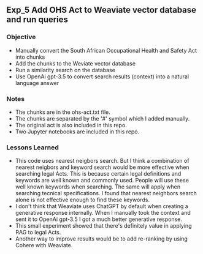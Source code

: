 ## Exp_5 Add OHS Act to Weaviate vector database and run queries

### Objective
- Manually convert the South African Occupational Health and Safety Act into chunks
- Add the chunks to the Weviate vector database
- Run a similarity search on the database
- Use OpenAi gpt-3.5 to convert search results (context) into a natural language answer

  
### Notes
- The chunks are in the ohs-act.txt file.
- The chunks are separated by the '#' symbol which I added manually.
- The original act is also included in this repo.
- Two Jupyter notebooks are included in this repo.

### Lessons Learned
- This code uses nearest neigbors search. But I think a combination of nearest neigbors and keyword search would be more effective when searching legal Acts. This is because certain legal definitions and keywords are well known and commonly used. People will use these well known keywords when searching. The same will apply when searching tecnical specifications. I found that nearest neighbors search alone is not effective enough to find these keywords.
- I don't think that Weaviate uses ChatGPT by default when creating a generative response internally. When I manually took the context and sent it to OpenAi gpt-3.5 I got a much better generative response.
- This small experiment showed that there's definitely value in applying RAG to legal Acts.
- Another way to improve results would be to add re-ranking by using Cohere with Weaviate.
